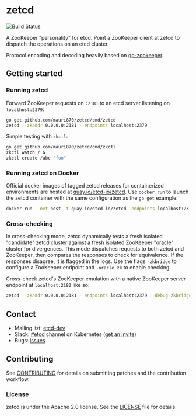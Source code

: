 # zetcd

[![Build Status](https://travis-ci.com/etcd-io/zetcd.svg?branch=master)](https://travis-ci.com/etcd-io/zetcd)

A ZooKeeper "personality" for etcd. Point a ZooKeeper client at zetcd to dispatch the operations on an etcd cluster.

Protocol encoding and decoding heavily based on [go-zookeeper](http://github.com/go-zookeeper/zk/).

## Getting started

### Running zetcd

Forward ZooKeeper requests on `:2181` to an etcd server listening on `localhost:2379`:

```sh
go get github.com/mauri870/zetcd/cmd/zetcd
zetcd --zkaddr 0.0.0.0:2181 --endpoints localhost:2379
```

Simple testing with `zkctl`:

```sh
go get github.com/mauri870/zetcd/cmd/zkctl
zkctl watch / &
zkctl create /abc "foo"
```

### Running zetcd on Docker

Official docker images of tagged zetcd releases for containerized environments are hosted at [quay.io/etcd-io/zetcd](https://quay.io/etcd-io/zetcd). Use `docker run` to launch the zetcd container with the same configuration as the `go get` example:

```sh
docker run --net host -t quay.io/etcd-io/zetcd -endpoints localhost:2379
```

### Cross-checking

In cross-checking mode, zetcd dynamically tests a fresh isolated "candidate" zetcd cluster against a fresh isolated ZooKeeper "oracle" cluster for divergences. This mode dispatches requests to both zetcd and ZooKeeper, then compares the responses to check for equivalence. If the responses disagree, it is flagged in the logs. Use the flags `-zkbridge` to configure a ZooKeeper endpoint and `-oracle zk` to enable checking.

Cross-check zetcd's ZooKeeper emulation with a native ZooKeeper server endpoint at `localhost:2182` like so:

```sh
zetcd --zkaddr 0.0.0.0:2181 --endpoints localhost:2379 --debug-zkbridge localhost:2182  --debug-oracle zk --logtostderr -v 9
```

## Contact

- Mailing list: [etcd-dev](https://groups.google.com/g/etcd-dev)
- Slack: [#etcd](https://kubernetes.slack.com/messages/C3HD8ARJ5/details/) channel on Kubernetes ([get an invite](http://slack.kubernetes.io/))
- Bugs: [issues](https://github.com/mauri870/zetcd/issues)

## Contributing

See [CONTRIBUTING](CONTRIBUTING.md) for details on submitting patches and the contribution workflow.

### License

zetcd is under the Apache 2.0 license. See the [LICENSE](LICENSE) file for details.
